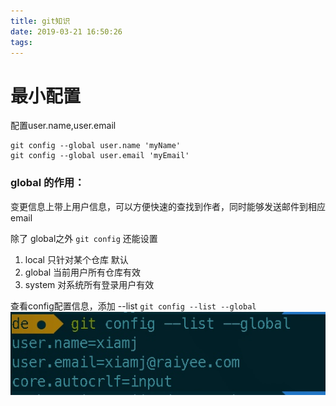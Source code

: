 ```yaml
---
title: git知识
date: 2019-03-21 16:50:26
tags:
---
```



# 最小配置
配置user.name,user.email

```
git config --global user.name 'myName'
git config --global user.email 'myEmail'
``` 
### global 的作用：
变更信息上带上用户信息，可以方便快速的查找到作者，同时能够发送邮件到相应email

除了 global之外 `git config` 还能设置
1. local  只针对某个仓库       默认
2. global 当前用户所有仓库有效
3. system 对系统所有登录用户有效

查看config配置信息，添加 --list
`git config --list --global`
![](/media/15531595805175.jpg)




